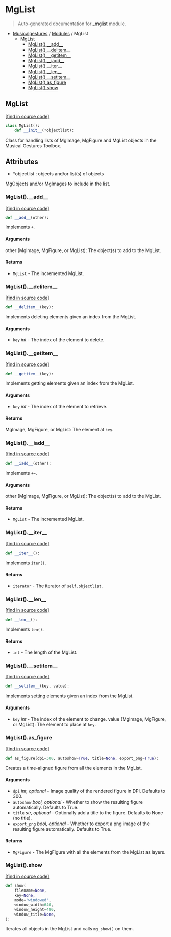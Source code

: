 # MgList

> Auto-generated documentation for [_mglist](https://github.com/fourMs/MGT-python/blob/master/musicalgestures/_mglist.py) module.

- [Musicalgestures](README.md#musicalgestures-index) / [Modules](MODULES.md#musicalgestures-modules) / MgList
    - [MgList](#mglist)
        - [MgList().\_\_add\_\_](#mglist__add__)
        - [MgList().\_\_delitem\_\_](#mglist__delitem__)
        - [MgList().\_\_getitem\_\_](#mglist__getitem__)
        - [MgList().\_\_iadd\_\_](#mglist__iadd__)
        - [MgList().\_\_iter\_\_](#mglist__iter__)
        - [MgList().\_\_len\_\_](#mglist__len__)
        - [MgList().\_\_setitem\_\_](#mglist__setitem__)
        - [MgList().as_figure](#mglistas_figure)
        - [MgList().show](#mglistshow)

## MgList

[[find in source code]](https://github.com/fourMs/MGT-python/blob/master/musicalgestures/_mglist.py#L5)

```python
class MgList():
    def __init__(*objectlist):
```

Class for handling lists of MgImage, MgFigure and MgList objects in the Musical Gestures Toolbox.

Attributes
----------
- *objectlist : objects and/or list(s) of objects

MgObjects and/or MgImages to include in the list.

### MgList().\_\_add\_\_

[[find in source code]](https://github.com/fourMs/MGT-python/blob/master/musicalgestures/_mglist.py#L132)

```python
def __add__(other):
```

Implements `+`.

#### Arguments

other (MgImage, MgFigure, or MgList): The object(s) to add to the MgList.

#### Returns

- `MgList` - The incremented MgList.

### MgList().\_\_delitem\_\_

[[find in source code]](https://github.com/fourMs/MGT-python/blob/master/musicalgestures/_mglist.py#L89)

```python
def __delitem__(key):
```

Implements deleting elements given an index from the MgList.

#### Arguments

- `key` *int* - The index of the element to delete.

### MgList().\_\_getitem\_\_

[[find in source code]](https://github.com/fourMs/MGT-python/blob/master/musicalgestures/_mglist.py#L67)

```python
def __getitem__(key):
```

Implements getting elements given an index from the MgList.

#### Arguments

- `key` *int* - The index of the element to retrieve.

#### Returns

MgImage, MgFigure, or MgList: The element at `key`.

### MgList().\_\_iadd\_\_

[[find in source code]](https://github.com/fourMs/MGT-python/blob/master/musicalgestures/_mglist.py#L107)

```python
def __iadd__(other):
```

Implements `+=`.

#### Arguments

other (MgImage, MgFigure, or MgList): The object(s) to add to the MgList.

#### Returns

- `MgList` - The incremented MgList.

### MgList().\_\_iter\_\_

[[find in source code]](https://github.com/fourMs/MGT-python/blob/master/musicalgestures/_mglist.py#L98)

```python
def __iter__():
```

Implements `iter()`.

#### Returns

- `iterator` - The iterator of `self.objectlist`.

### MgList().\_\_len\_\_

[[find in source code]](https://github.com/fourMs/MGT-python/blob/master/musicalgestures/_mglist.py#L58)

```python
def __len__():
```

Implements `len()`.

#### Returns

- `int` - The length of the MgList.

### MgList().\_\_setitem\_\_

[[find in source code]](https://github.com/fourMs/MGT-python/blob/master/musicalgestures/_mglist.py#L79)

```python
def __setitem__(key, value):
```

Implements setting elements given an index from the MgList.

#### Arguments

- `key` *int* - The index of the element to change.
value (MgImage, MgFigure, or MgList): The element to place at `key`.

### MgList().as_figure

[[find in source code]](https://github.com/fourMs/MGT-python/blob/master/musicalgestures/_mglist.py#L163)

```python
def as_figure(dpi=300, autoshow=True, title=None, export_png=True):
```

Creates a time-aligned figure from all the elements in the MgList.

#### Arguments

- `dpi` *int, optional* - Image quality of the rendered figure in DPI. Defaults to 300.
- `autoshow` *bool, optional* - Whether to show the resulting figure automatically. Defaults to True.
- `title` *str, optional* - Optionally add a title to the figure. Defaults to None (no title).
- `export_png` *bool, optional* - Whether to export a png image of the resulting figure automatically. Defaults to True.

#### Returns

- `MgFigure` - The MgFigure with all the elements from the MgList as layers.

### MgList().show

[[find in source code]](https://github.com/fourMs/MGT-python/blob/master/musicalgestures/_mglist.py#L47)

```python
def show(
    filename=None,
    key=None,
    mode='windowed',
    window_width=640,
    window_height=480,
    window_title=None,
):
```

Iterates all objects in the MgList and calls `mg_show()` on them.
